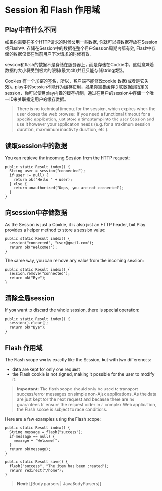# Session 和 Flash 作用域

## Play中有什么不同

如果你需要在多个HTTP请求的时候公用一些数据, 你就可以把数据存放在Session或Flash中. 存储在Session中的数据在整个用户Session周期内都有效, Flash中存储的数据仅仅在当前用户下次请求的时候有效.

session和flash的数据不是存储在服务器上，而是存储在Cookie中，这就意味着数据的大小将受到极大的限制(最大4K)并且只能存储string类型。

Cookies 有一个加密的签名，所以，客户端不能修改cookie 数据(或者是它失效)。play中的session不能作为缓存使用，如果你需要缓存关联数据到指定的session，你可以使用play内置的缓存机制，通过在用户的session中存储一个唯一ID来关联指定用户的缓存数据。


> There is no technical timeout for the session, which expires when the user closes the web browser. If you need a functional timeout for a specific application, just store a timestamp into the user Session and use it however your application needs (e.g. for a maximum session duration, maxmimum inactivity duration, etc.).

## 读取session中的数据

You can retrieve the incoming Session from the HTTP request:

```
public static Result index() {
  String user = session("connected");
  if(user != null) {
    return ok("Hello " + user);
  } else {
    return unauthorized("Oops, you are not connected");
  }
}
```

## 向session中存储数据

As the Session is just a Cookie, it is also just an HTTP header, but Play provides a helper method to store a session value:

```
public static Result index() {
  session("connected", "user@gmail.com");
  return ok("Welcome!");
}
```

The same way, you can remove any value from the incoming session:

```
public static Result index() {
  session.remove("connected");
  return ok("Bye");
}
```

## 清除全局session

If you want to discard the whole session, there is special operation:

```
public static Result index() {
  session().clear();
  return ok("Bye");
}
```

## Flash 作用域

The Flash scope works exactly like the Session, but with two differences:

- data are kept for only one request
- the Flash cookie is not signed, making it possible for the user to modify it.

> **Important:** The flash scope should only be used to transport success/error messages on simple non-Ajax applications. As the data are just kept for the next request and because there are no guarantees to ensure the request order in a complex Web application, the Flash scope is subject to race conditions.

Here are a few examples using the Flash scope:

```
public static Result index() {
  String message = flash("success");
  if(message == null) {
    message = "Welcome!";
  }
  return ok(message);
}

public static Result save() {
  flash("success", "The item has been created");
  return redirect("/home");
}
```

> **Next:** [[Body parsers | JavaBodyParsers]]